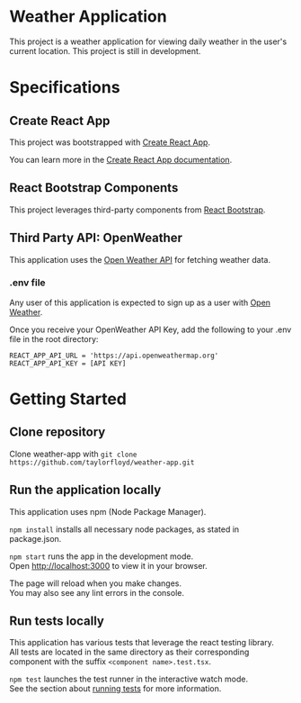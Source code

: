 # Weather Application

This project is a weather application for viewing daily weather in the user's current location. This project is still in development.

# Specifications

## Create React App

This project was bootstrapped with [Create React App](https://github.com/facebook/create-react-app). 

You can learn more in the [Create React App documentation](https://facebook.github.io/create-react-app/docs/getting-started).

## React Bootstrap Components

This project leverages third-party components from [React Bootstrap](https://react-bootstrap.netlify.app/). 

## Third Party API: OpenWeather

This application uses the [Open Weather API](https://openweathermap.org/) for fetching weather data. 

### .env file

Any user of this application is expected to sign up as a user with [Open Weather](https://openweathermap.org/). 

Once you receive your OpenWeather API Key, add the following to your .env file in the root directory:
```
REACT_APP_API_URL = 'https://api.openweathermap.org'
REACT_APP_API_KEY = [API KEY]
```

# Getting Started

## Clone repository

Clone weather-app with `git clone https://github.com/taylorfloyd/weather-app.git`

## Run the application locally

This application uses npm (Node Package Manager). 

`npm install` installs all necessary node packages, as stated in package.json.

`npm start` runs the app in the development mode.\
Open [http://localhost:3000](http://localhost:3000) to view it in your browser.

The page will reload when you make changes.\
You may also see any lint errors in the console.

## Run tests locally

This application has various tests that leverage the react testing library.\
All tests are located in the same directory as their corresponding component with the suffix `<component name>.test.tsx`.

`npm test` launches the test runner in the interactive watch mode.\
See the section about [running tests](https://facebook.github.io/create-react-app/docs/running-tests) for more information.
